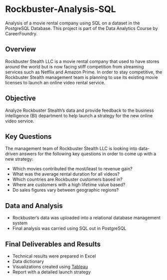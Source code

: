 # Rockbuster-Analysis-SQL
Analysis of a movie rental company using SQL on a dataset in the PostgreSQL Database. This project is part of the Data Analytics Course by CareerFoundry. 

## Overview
Rockbuster Stealth LLC is a movie rental company that used to have stores around the world but is now facing stiff competition from streaming services such as Netflix and Amazon Prime. In order to stay competitive, the Rockbuster Stealth management team is planning to use its existing movie licenses to launch an online video rental service.

## Objective 
Analyze Rockbuster Stealth’s data and provide feedback to the business intelligence (BI) department to help launch a strategy for the new online video service.

## Key Questions
The management team of Rockbuster Stealth LLC is looking into data-driven answers for the following key questions in order to come up with a new strategy: 
* Which movies contributed the most/least to revenue gain?
* What was the average rental duration for all videos?
* Which countries are Rockbuster customers based in?
* Where are customers with a high lifetime value based?
* Do sales figures vary between geographic regions?

## Data and Analysis 
* Rockbuster’s data was uploaded into a relational database management system 
* Final analysis was carried using SQL out in PostgreSQL

## Final Deliverables and Results 
* Technical results were prepared in Excel
* Data dictionary 
* Visualizations created using [Tableau](https://public.tableau.com/app/profile/aysha.kalam/viz/3_10-PresentingSQLResults/3_10PresentingSQLResults)
* Report with a detailed launch strategy
